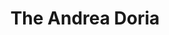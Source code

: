 ---
title: 'The Andrea Doria'
episode: 10
pc: 810
written: Spike Feresten
directed: Andy Ackerman
aired: December 19, 1996
imdb: 'http://www.imdb.com/title/tt0697649/'
wiki: 'https://en.wikipedia.org/wiki/The_Andrea_Doria_(Seinfeld)'
taxonomy:
    category:
        - episode
---